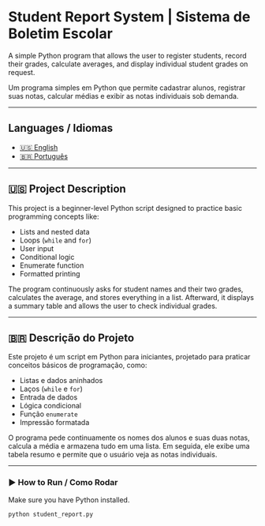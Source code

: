﻿# Student Report System | Sistema de Boletim Escolar

A simple Python program that allows the user to register students, record their grades, calculate averages, and display individual student grades on request.

Um programa simples em Python que permite cadastrar alunos, registrar suas notas, calcular médias e exibir as notas individuais sob demanda.

---

## Languages / Idiomas

- [🇺🇸 English](#project-description)
- [🇧🇷 Português](#descrição-do-projeto)

---

## 🇺🇸 Project Description

This project is a beginner-level Python script designed to practice basic programming concepts like:

- Lists and nested data
- Loops (`while` and `for`)
- User input
- Conditional logic
- Enumerate function
- Formatted printing

The program continuously asks for student names and their two grades, calculates the average, and stores everything in a list. Afterward, it displays a summary table and allows the user to check individual grades.

---

## 🇧🇷 Descrição do Projeto

Este projeto é um script em Python para iniciantes, projetado para praticar conceitos básicos de programação, como:

- Listas e dados aninhados
- Laços (`while` e `for`)
- Entrada de dados
- Lógica condicional
- Função `enumerate`
- Impressão formatada

O programa pede continuamente os nomes dos alunos e suas duas notas, calcula a média e armazena tudo em uma lista. Em seguida, ele exibe uma tabela resumo e permite que o usuário veja as notas individuais.

---

### ▶️ How to Run / Como Rodar

Make sure you have Python installed.

```bash
python student_report.py
